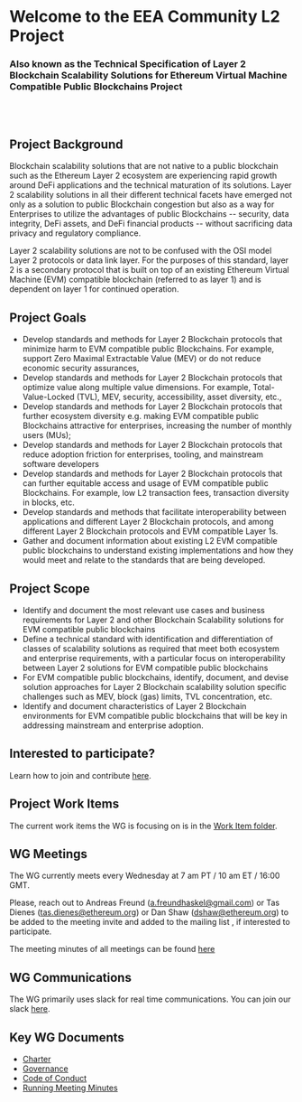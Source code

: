 # Welcome to the EEA Community L2 Project
### Also known as the Technical Specification of Layer 2 Blockchain Scalability Solutions for Ethereum Virtual Machine Compatible Public Blockchains Project

<br></br>
## Project Background
Blockchain scalability solutions that are not native to a public blockchain such as the Ethereum Layer 2 ecosystem are experiencing rapid growth around DeFi applications and the technical maturation of its solutions. Layer 2 scalability solutions in all their different technical facets have emerged not only as a solution to public Blockchain congestion but also as a way for Enterprises to utilize the advantages of public Blockchains -- security, data integrity, DeFi assets, and DeFi financial products -- without sacrificing data privacy and regulatory compliance.

Layer 2 scalability solutions are not to be confused with the OSI model Layer 2 protocols or data link layer. For the purposes of this standard, layer 2 is a secondary protocol that is built on top of an existing Ethereum Virtual Machine (EVM) compatible blockchain (referred to as layer 1) and is dependent on layer 1 for continued operation.

## Project Goals
* Develop standards and methods for Layer 2 Blockchain protocols that minimize harm to EVM compatible public Blockchains. For example, support Zero Maximal Extractable Value (MEV) or do not reduce economic security assurances, 
* Develop standards and methods for Layer 2 Blockchain protocols that optimize value along multiple value dimensions. For example, Total-Value-Locked (TVL), MEV, security, accessibility, asset diversity, etc., 
* Develop standards and methods for Layer 2 Blockchain protocols that further ecosystem diversity e.g. making EVM compatible public Blockchains attractive for enterprises, increasing the number of monthly users (MUs);
* Develop standards and methods for Layer 2 Blockchain protocols that reduce adoption friction for enterprises, tooling, and mainstream software developers
* Develop standards and methods for Layer 2 Blockchain protocols that can further equitable access and usage of EVM compatible public Blockchains. For example, low L2 transaction fees, transaction diversity in blocks, etc.
* Develop standards and methods that facilitate interoperability between applications and different  Layer 2 Blockchain protocols, and among different  Layer 2 Blockchain protocols and EVM compatible Layer 1s.
* Gather and document information about existing L2 EVM compatible public blockchains to understand existing implementations and how they would meet and relate to the standards that are being developed.

## Project Scope
* Identify and document the most relevant use cases and business requirements for Layer 2 and other Blockchain Scalability solutions for EVM compatible public blockchains
* Define a technical standard with identification and differentiation of classes of scalability solutions as required that meet both ecosystem and enterprise requirements, with a particular focus on interoperability between Layer 2 solutions for EVM compatible public blockchains
* For EVM compatible public blockchains, identify, document, and devise solution approaches for Layer 2 Blockchain scalability solution specific challenges such as MEV, block (gas) limits, TVL concentration, etc.
* Identify and document characteristics of Layer 2 Blockchain environments for EVM compatible public blockchains that will be key in addressing mainstream and enterprise adoption.

## Interested to participate?

Learn how to join and contribute [here](https://github.com/eea-oasis/L2/blob/main/CONTRIBUTING.md).

## Project Work Items

The current work items the WG is focusing on is in the [Work Item folder](https://github.com/eea-oasis/L2/blob/main/workitems).

## WG Meetings

The WG currently meets every Wednesday at 7 am PT / 10 am ET / 16:00 GMT.

Please, reach out to Andreas Freund (a.freundhaskel@gmail.com) or Tas Dienes (tas.dienes@ethereum.org) or Dan Shaw (dshaw@ethereum.org) to be added to the meeting invite and added to the mailing list , if interested to participate.

The meeting minutes of all meetings can be found [here](https://github.com/eea-oasis/L2/blob/main/meeting_minutes.md)

## WG Communications 

The WG primarily uses slack for real time communications. You can join our slack [here](https://join.slack.com/t/eeacommunityp-kte2307/shared_invite/zt-14hmwtosl-HLR7AtO2KVM1jM586gZHfg).

## Key WG Documents

* [Charter](https://github.com/eea-oasis/L2/blob/main/docs/charter.md)
* [Governance](https://github.com/eea-oasis/L2/blob/main/docs/governance.md)
* [Code of Conduct](https://github.com/eea-oasis/L2/blob/main/docs/Code_of_Conduct.md)
* [Running Meeting Minutes](https://github.com/eea-oasis/L2/blob/main/meeting_minutes.md)
